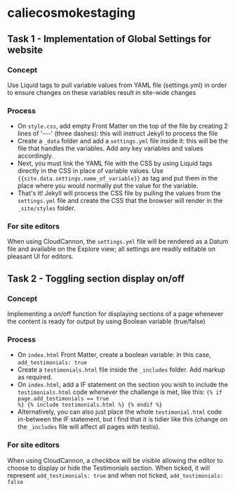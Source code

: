 # caliecosmokestaging
## Task 1 - Implementation of Global Settings for website

### Concept

Use Liquid tags to pull variable values from YAML file (settings.yml) in order to ensure changes on these variables result in site-wide changes

### Process

- On <code>style.css</code>, add empty Front Matter on the top of the file by creating 2 lines of '---' (three dashes): this will instruct Jekyll to process the file
- Create a <code>_data</code> folder and add a <code>settings.yml</code> file inside it: this will be the file that handles the variables. Add any key variables and values accordingly.
- Next, you must link the YAML file with the CSS by using Liquid tags directly in the CSS in place of variable values. Use <code>{{site.data.settings.name_of_variable}}</code> as tag and put them in the place where you would normally put the value for the variable.
- That's it! Jekyll will process the CSS file by pulling the values from the <code>settings.yml</code> file and create the CSS that the browser will render in the <code>_site/styles</code> folder.

### For site editors

When using CloudCannon, the <code>settings.yml</code> file will be rendered as a Datum file and available on the Explore view; all settings are readily editable on pleasant UI for editors.

## Task 2 - Toggling section display on/off

### Concept

Implementing a on/off function for displaying sections of a page whenever the content is ready for output by using Boolean variable (true/false)

### Process

- On <code>index.html</code> Front Matter, create a boolean variable: in this case, <code>add_testimonials: true</code>
- Create a <code>testimonials.html</code> file inside the <code>_includes</code> folder. Add markup as required.
- On <code>index.html</code>, add a IF statement on the section you wish to include the <code>testimonials.html</code> code whenever the challenge is met, like this:
<code>{% if page.add_testimonials == true %}
    {% include testimonials.html %}
  {% endif %}</code>
- Alternatively, you can also just place the whole <code>testimonial.html</code> code in-between the IF statement, but I find that it is tidier like this (change on the <code>_includes</code> file will affect all pages with testis).

### For site editors

When using CloudCannon, a checkbox will be visible allowing the editor to choose to display or hide the Testimonials section. When ticked, it will represent <code>add_testimonials: true</code> and when not ticked, <code>add_testimonials: false</code>
